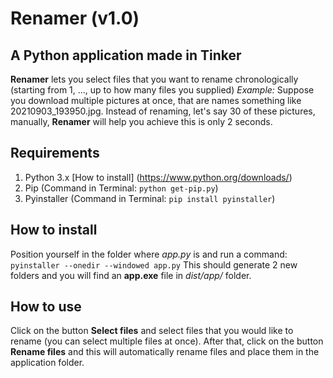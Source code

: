 # Renamer (v1.0)
## A Python application made in Tinker


**Renamer** lets you select files that you want to rename chronologically (starting from 1, ..., up to how many files you supplied)
_Example:_ Suppose you download multiple pictures at once, that are names something like 20210903_193950.jpg. Instead of renaming, let's say 30 of these pictures, manually, **Renamer** will help you achieve this is only 2 seconds.

## Requirements
1. Python 3.x [How to install] (https://www.python.org/downloads/)
2. Pip (Command in Terminal: `python get-pip.py`) 
3. Pyinstaller (Command in Terminal: `pip install pyinstaller`)

## How to install
Position yourself in the folder where _app.py_ is and run a command: `pyinstaller --onedir --windowed app.py`
This should generate 2 new folders and you will find an **app.exe** file in _dist/app/_ folder.

## How to use
Click on the button **Select files** and select files that you would like to rename (you can select multiple files at once).
After that, click on the button **Rename files** and this will automatically rename files and place them in the application folder.
